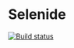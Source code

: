 # Selenide 
[![Build status](https://ci.appveyor.com/api/projects/status/qqvwab3bebh0c5pe?svg=true)](https://ci.appveyor.com/project/SonKe1/homeworkselenide-sl0mc)
